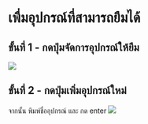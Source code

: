 # เพื่มอุปกรณ์ที่สามารถยืมได้
## ขั้นที่ 1 - กดปุ่มจัดการอุปกรณ์ให้ยืม
![](../../img/navigation-bar/manage-equipment-button.png)

## ขั้นที่ 2 - กดปุ่มเพิ่มอุปกรณ์ใหม่
จากนั้น พิมพ์ชื่ออุปกรณ์ และ กด enter
![](../../img/manage-equipment/add-equipment-form.png)
